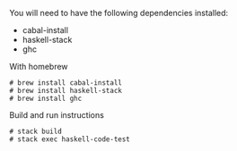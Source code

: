 You will need to have the following dependencies installed:
- cabal-install
- haskell-stack
- ghc

With homebrew

```
# brew install cabal-install
# brew install haskell-stack
# brew install ghc
```

Build and run instructions

```
# stack build
# stack exec haskell-code-test
```
